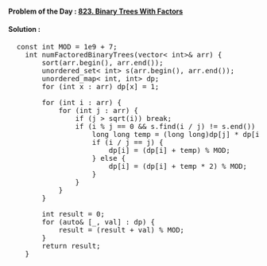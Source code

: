 #### Problem of the Day : [823. Binary Trees With Factors](https://leetcode.com/problems/binary-trees-with-factors/)

#### Solution :
<pre>
  const int MOD = 1e9 + 7;    
    int numFactoredBinaryTrees(vector< int>& arr) {
        sort(arr.begin(), arr.end());
        unordered_set< int> s(arr.begin(), arr.end());
        unordered_map< int, int> dp;
        for (int x : arr) dp[x] = 1;
        
        for (int i : arr) {
            for (int j : arr) {
                if (j > sqrt(i)) break;
                if (i % j == 0 && s.find(i / j) != s.end()) {
                    long long temp = (long long)dp[j] * dp[i / j];
                    if (i / j == j) {
                        dp[i] = (dp[i] + temp) % MOD;
                    } else {
                        dp[i] = (dp[i] + temp * 2) % MOD;
                    }
                }
            }
        }
        
        int result = 0;
        for (auto& [_, val] : dp) {
            result = (result + val) % MOD;
        }
        return result;
    }
</pre>
